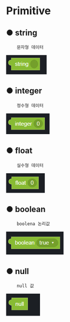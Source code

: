 # Primitive

## ● **string**

        문자형 데이터

![](../img/assets/image%20%2894%29.png)

## ● **integer**

        정수형 데이터

![](../img/assets/image%20%28206%29.png)

## ● **float**

        실수형 데이터

![](../img/assets/image%20%2856%29.png)

## ● **boolean**

        boolena 논리값

![](../img/assets/image%20%28145%29.png)

## ● null

        null 값

![](../img/assets/image%20%28130%29.png)

